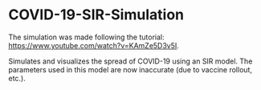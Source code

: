 # COVID-19-SIR-Simulation
The simulation was made following the tutorial: https://www.youtube.com/watch?v=KAmZe5D3v5I.

Simulates and visualizes the spread of COVID-19 using an SIR model. The parameters used in this model are now inaccurate (due to vaccine rollout, etc.).

